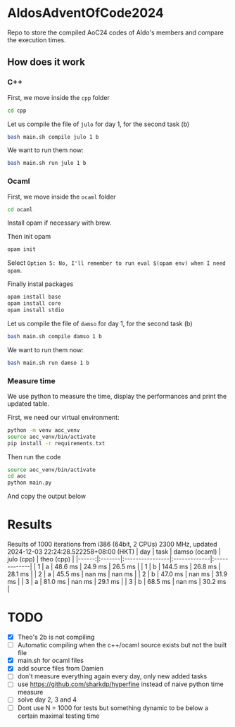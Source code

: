 # AldosAdventOfCode2024

Repo to store the compiled AoC24 codes of Aldo's members and compare the execution times.

## How does it work

### C++

First, we move inside the `cpp` folder

```bash
cd cpp
```

Let us compile the file of `julo` for day 1, for the second task (b)

```bash
bash main.sh compile julo 1 b
```

We want to run them now:

```bash
bash main.sh run julo 1 b
```

### Ocaml

First, we move inside the `ocaml` folder

```bash
cd ocaml
```

Install opam if necessary with brew.

Then init opam

```bash
opam init
```

Select `Option 5: No, I'll remember to run eval $(opam env) when I need opam`.

Finally instal packages

```bash
opam install base
opam install core
opam install stdio
```

<!-- eval $(opam env) -->

Let us compile the file of `damso` for day 1, for the second task (b)

```bash
bash main.sh compile damso 1 b
```

We want to run them now:

```bash
bash main.sh run damso 1 b
```

### Measure time

We use python to measure the time, display the performances and print the updated table.

First, we need our virtual environment:

```bash
python -m venv aoc_venv
source aoc_venv/bin/activate
pip install -r requirements.txt
```

Then run the code

```bash
source aoc_venv/bin/activate
cd aoc
python main.py
```

And copy the output below

# Results

Results of 1000 iterations from i386 (64bit, 2 CPUs) 2300 MHz, updated 2024-12-03 22:24:28.522258+08:00 (HKT)
| day | task | damso (ocaml) | julo (cpp) | theo (cpp) |
|------:|:-------|:----------------|:-------------|:-------------|
| 1 | a | 48.6 ms | 24.9 ms | 26.5 ms |
| 1 | b | 144.5 ms | 26.8 ms | 28.1 ms |
| 2 | a | 45.5 ms | nan ms | nan ms |
| 2 | b | 47.0 ms | nan ms | 31.9 ms |
| 3 | a | 81.0 ms | nan ms | 29.1 ms |
| 3 | b | 68.5 ms | nan ms | 30.2 ms |

# TODO

- [x] Theo's 2b is not compiling
- [ ] Automatic compiling when the c++/ocaml source exists but not the built file
- [x] main.sh for ocaml files
- [x] add source files from Damien
- [ ] don't measure everything again every day, only new added tasks
- [ ] use https://github.com/sharkdp/hyperfine instead of naive python time measure
- [ ] solve day 2, 3 and 4
- [ ] Dont use N = 1000 for tests but something dynamic to be below a certain maximal testing time
